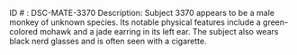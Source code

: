 ID # : DSC-MATE-3370
Description: Subject 3370 appears to be a male monkey of unknown species. Its notable physical features include a green-colored mohawk and a jade earring in its left ear. The subject also wears black nerd glasses and is often seen with a cigarette.